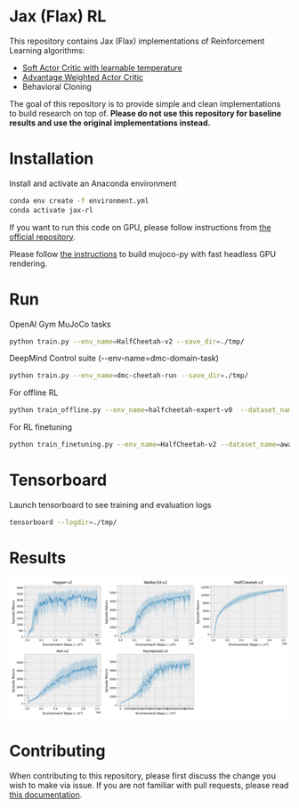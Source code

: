 # Jax (Flax) RL

This repository contains Jax (Flax) implementations of Reinforcement Learning algorithms:

* [Soft Actor Critic with learnable temperature](https://arxiv.org/abs/1812.05905)
* [Advantage Weighted Actor Critic](https://arxiv.org/abs/2006.09359)
* Behavioral Cloning

The goal of this repository is to provide simple and clean implementations to build research on top of. **Please do not use this repository for baseline results and use the original implementations instead.**

# Installation

Install and activate an Anaconda environment
```bash
conda env create -f environment.yml 
conda activate jax-rl
```

If you want to run this code on GPU, please follow instructions from [the official repository](https://github.com/google/jax).

Please follow [the instructions](https://github.com/openai/mujoco-py/pull/583/files) to build mujoco-py with fast headless GPU rendering.

# Run

OpenAI Gym MuJoCo tasks

```bash
python train.py --env_name=HalfCheetah-v2 --save_dir=./tmp/
```

DeepMind Control suite (--env-name=dmc-domain-task)

```bash
python train.py --env_name=dmc-cheetah-run --save_dir=./tmp/
```

For offline RL

```bash
python train_offline.py --env_name=halfcheetah-expert-v0  --dataset_name=d4rl --save_dir=./tmp/
```

For RL finetuning

```bash
python train_finetuning.py --env_name=HalfCheetah-v2 --dataset_name=awac --save_dir=./tmp/
```

# Tensorboard

Launch tensorboard to see training and evaluation logs

```bash
tensorboard --logdir=./tmp/
```

# Results

![gym](./learning_curves/images/results.png)

# Contributing

When contributing to this repository, please first discuss the change you wish to make via issue. If you are not familiar with pull requests, please read [this documentation](https://opensource.com/article/19/7/create-pull-request-github).
